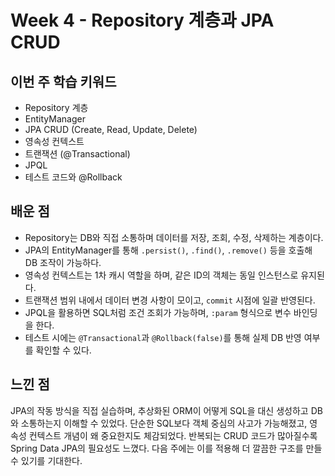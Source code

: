 # Week 4 - Repository 계층과 JPA CRUD

## 이번 주 학습 키워드
- Repository 계층
- EntityManager
- JPA CRUD (Create, Read, Update, Delete)
- 영속성 컨텍스트
- 트랜잭션 (@Transactional)
- JPQL
- 테스트 코드와 @Rollback

## 배운 점
- Repository는 DB와 직접 소통하며 데이터를 저장, 조회, 수정, 삭제하는 계층이다.
- JPA의 EntityManager를 통해 `.persist()`, `.find()`, `.remove()` 등을 호출해 DB 조작이 가능하다.
- 영속성 컨텍스트는 1차 캐시 역할을 하며, 같은 ID의 객체는 동일 인스턴스로 유지된다.
- 트랜잭션 범위 내에서 데이터 변경 사항이 모이고, `commit` 시점에 일괄 반영된다.
- JPQL을 활용하면 SQL처럼 조건 조회가 가능하며, `:param` 형식으로 변수 바인딩을 한다.
- 테스트 시에는 `@Transactional`과 `@Rollback(false)`를 통해 실제 DB 반영 여부를 확인할 수 있다.

## 느낀 점
JPA의 작동 방식을 직접 실습하며, 추상화된 ORM이 어떻게 SQL을 대신 생성하고 DB와 소통하는지 이해할 수 있었다. 단순한 SQL보다 객체 중심의 사고가 가능해졌고, 영속성 컨텍스트 개념이 왜 중요한지도 체감되었다. 반복되는 CRUD 코드가 많아질수록 Spring Data JPA의 필요성도 느꼈다. 다음 주에는 이를 적용해 더 깔끔한 구조를 만들 수 있기를 기대한다.